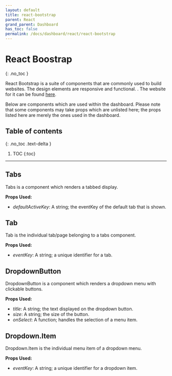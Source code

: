 ```yaml
---  
layout: default  
title: react-bootstrap
parent: React  
grand_parent: Dashboard
has_toc: false
permalink: /docs/dashboard/react/react-bootstrap
---  
```


# React Boostrap
{: .no_toc }

React Bootstrap is a suite of components that are commonly used to build websites. The design elements are responsive and functional.
. The website for it can be found [here](https://react-bootstrap.github.io/).

Below are components which are used within the dashboard. Please note that some components may take props which are unlisted here; the props listed here are merely the ones used in the dashboard.

## Table of contents
{: .no_toc .text-delta }

1. TOC
{:toc}

---

## Tabs

Tabs is a component which renders a tabbed display.

**Props Used:**
- *defaultActiveKey*: A string; the eventKey of the default tab that is shown.


## Tab

Tab is the individual tab/page belonging to a tabs component.

**Props Used:**
- *eventKey*: A string; a unique identifier for a tab.

## DropdownButton

DropdownButton is a component which renders a dropdown menu with clickable buttons.

**Props Used:**
- *title*: A string; the text displayed on the dropdown button.
- *size*: A string; the size of the button.
- *onSelect*: A function; handles the selection of a menu item.

## Dropdown.Item

Dropdown.Item is the individual menu item of a dropdown menu.

**Props Used:**
- *eventKey*: A string; a unique identifier for a dropdown item.